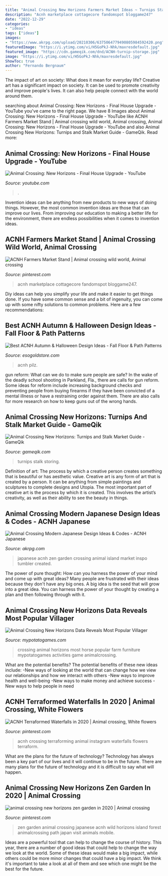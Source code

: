 ```yaml
---
title: "Animal Crossing New Horizons Farmers Market Ideas ~ Turnips Stalk Storing"
description: "Acnh marketplace cottagecore fandomspot bloggame247"
date: "2022-12-29"
categories:
- "ideas"
tags: ["ideas"]
images:
- "https://www.akrpg.com/upload/20210306/6375064779490805984592420.png"
featuredImage: "https://i.ytimg.com/vi/H5GoPkJ-Nhk/maxresdefault.jpg"
featured_image: "https://cdn.gameqik.com/dnd/ACNH-turnip-storage.jpg"
image: "https://i.ytimg.com/vi/H5GoPkJ-Nhk/maxresdefault.jpg"
ShowToc: true
author: "Fernando Bergnaum"
---
```



The impact of art on society: What does it mean for everyday life?
Creative art has a significant impact on society. It can be used to promote creativity and improve people's lives. It can also help people connect with the world around them.

	

		
searching about Animal Crossing: New Horizons - Final House Upgrade - YouTube you've came to the right page. We have 8 Images about Animal Crossing: New Horizons - Final House Upgrade - YouTube like ACNH Farmers Market Stand | Animal crossing wild world, Animal crossing, Animal Crossing: New Horizons - Final House Upgrade - YouTube and also Animal Crossing New Horizons: Turnips and Stalk Market Guide - GameQik. Read more:
		
    
## Animal Crossing: New Horizons - Final House Upgrade - YouTube

<img loading=lazy src="https://i.ytimg.com/vi/H5GoPkJ-Nhk/maxresdefault.jpg" onerror="this.onerror=null;this.src='https://tse2.mm.bing.net/th?id=OIP.FyNremowTiLYz7Ya6OzsMQHaEK&amp;pid=15.1';" alt="Animal Crossing: New Horizons - Final House Upgrade - YouTube">

_Source: youtube.com_

>. 

	

Invention ideas can be anything from new products to new ways of doing things. However, the most common invention ideas are those that can improve our lives. From improving our education to making a better life for the environment, there are endless possibilities when it comes to invention ideas.

    
## ACNH Farmers Market Stand | Animal Crossing Wild World, Animal Crossing

<img loading=lazy src="https://i.pinimg.com/736x/d6/fd/01/d6fd018774049cbfa98245e29f2e8b25.jpg" onerror="this.onerror=null;this.src='https://tse4.mm.bing.net/th?id=OIP.PtT4G2qWwHZgvOnyFygK5QHaEJ&amp;pid=15.1';" alt="ACNH Farmers Market Stand | Animal crossing wild world, Animal crossing">

_Source: pinterest.com_

>acnh marketplace cottagecore fandomspot bloggame247. 

	

Diy ideas can help you simplify your life and make it easier to get things done. If you have some common sense and a bit of ingenuity, you can come up with some nifty solutions to common problems. Here are a few recommendations: 

    
## Best ACNH Autumn &amp; Halloween Design Ideas - Fall Floor &amp; Path Patterns

<img loading=lazy src="https://www.akrpg.com/upload/20200905/6373492414135844943012655.jpg" onerror="this.onerror=null;this.src='https://tse3.mm.bing.net/th?id=OIP.YJzMHEH5R2QpQNiF9io0tgHaEK&amp;pid=15.1';" alt="Best ACNH Autumn &amp; Halloween Design Ideas - Fall Floor &amp; Path Patterns">

_Source: esogoldstore.com_

>acnh pilz. 

	

gun reform: What can we do to make sure people are safe?
In the wake of the deadly school shooting in Parkland, Fla., there are calls for gun reform. Some ideas for reform include increasing background checks and preventing people from buying firearms if they have been convicted of a mental illness or have a restraining order against them. There are also calls for more research on how to keep guns out of the wrong hands.

    
## Animal Crossing New Horizons: Turnips And Stalk Market Guide - GameQik

<img loading=lazy src="https://cdn.gameqik.com/dnd/ACNH-turnip-storage.jpg" onerror="this.onerror=null;this.src='https://tse3.mm.bing.net/th?id=OIP.MnxjkVXQyUPz66b7ETJ6AQHaEK&amp;pid=15.1';" alt="Animal Crossing New Horizons: Turnips and Stalk Market Guide - GameQik">

_Source: gameqik.com_

>turnips stalk storing. 

	

Definition of art: The process by which a creative person creates something that is beautiful or has aesthetic value.
Creative art is any form of art that is created by a person. It can be anything from simple paintings and sculptures to complete designs and Utopia. The most important part of creative art is the process by which it is created. This involves the artist’s creativity, as well as their ability to see the beauty in things.

    
## Animal Crossing Modern Japanese Design Ideas &amp; Codes - ACNH Japanese

<img loading=lazy src="https://www.akrpg.com/upload/20210306/6375064779490805984592420.png" onerror="this.onerror=null;this.src='https://tse4.mm.bing.net/th?id=OIP.uaFGIG5viaOGxmEUtqpjiAAAAA&amp;pid=15.1';" alt="Animal Crossing Modern Japanese Design Ideas &amp; Codes - ACNH Japanese">

_Source: akrpg.com_

>japanese acnh zen garden crossing animal island market inspo tumbler created. 

	

The power of pure thought: How can you harness the power of your mind and come up with great ideas?
Many people are frustrated with their ideas because they don't have any big ones. A big idea is the seed that will grow into a great idea. You can harness the power of your thought by creating a plan and then following through with it.

    
## Animal Crossing New Horizons Data Reveals Most Popular Villager

<img loading=lazy src="https://mypotatogames.com/wp-content/uploads/2020/10/animal_crossing_new_horizons_horse_stall-1024x576.jpeg" onerror="this.onerror=null;this.src='https://tse4.mm.bing.net/th?id=OIP.wy22gYhHdthqWXNQ4Sx9awHaEK&amp;pid=15.1';" alt="Animal Crossing New Horizons Data Reveals Most Popular Villager">

_Source: mypotatogames.com_

>crossing animal horizons most horse popular farm furniture mypotatogames activities game animalcrossing. 

	

What are the potential benefits?
The potential benefits of these new ideas include: 
-New ways of looking at the world that can change how we view our relationships and how we interact with others 
-New ways to improve health and well-being 
-New ways to make money and achieve success 
-New ways to help people in need

    
## ACNH Terraformed Waterfalls In 2020 | Animal Crossing, White Flowers

<img loading=lazy src="https://i.pinimg.com/originals/b1/7b/37/b17b371cf6e97302c09a520277f6e784.jpg" onerror="this.onerror=null;this.src='https://tse1.mm.bing.net/th?id=OIP.AzmhSpXZpUBhgKeWSNTtqgHaEL&amp;pid=15.1';" alt="ACNH Terraformed Waterfalls in 2020 | Animal crossing, White flowers">

_Source: pinterest.com_

>acnh crossing terraforming animal instagram waterfalls flowers terraform. 

	

What are the plans for the future of technology?
Technology has always been a key part of our lives and it will continue to be in the future. There are many plans for the future of technology and it is difficult to say what will happen.

    
## Animal Crossing New Horizons Zen Garden In 2020 | Animal Crossing

<img loading=lazy src="https://i.pinimg.com/736x/f1/62/90/f16290669b9a452eb9339bff8d15ec3d.jpg" onerror="this.onerror=null;this.src='https://tse2.mm.bing.net/th?id=OIP.1YDkNlgK_Q0duYciBd-1SAHaEK&amp;pid=15.1';" alt="animal crossing new horizons zen garden in 2020 | Animal crossing">

_Source: pinterest.com_

>zen garden animal crossing japanese acnh wild horizons island forest animalcrossing path japan visit animals mobile. 

	

Ideas are a powerful tool that can help to change the course of history. This year, there are a number of good ideas that could help to change the way we look at the world. Some of these ideas would make a big impact, while others could be more minor changes that could have a big impact. We think it's important to take a look at all of them and see which one might be the best for the future.

